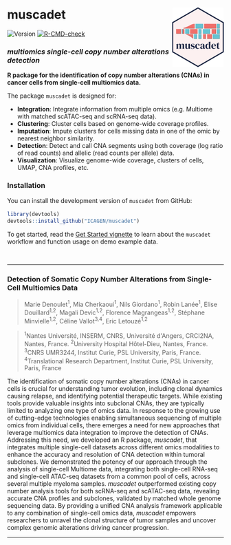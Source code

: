 

# muscadet <img src="man/figures/logo.png" align="right" height="139" alt="" />

<!-- badges: start -->

![Version](https://img.shields.io/github/v/release/ICAGEN/muscadet?label=version)
[![R-CMD-check](https://github.com/ICAGEN/muscadet/actions/workflows/R-CMD-check.yaml/badge.svg)](https://github.com/ICAGEN/muscadet/actions/workflows/R-CMD-check.yaml)

<!-- badges: end -->


### *multiomics single-cell copy number alterations detection*

**R package for the identification of copy number alterations (CNAs) in cancer cells from single-cell multiomics data.**

The package `muscadet` is designed for:

 * **Integration**: Integrate information from multiple omics (e.g. Multiome with matched scATAC-seq and scRNA-seq data).
 * **Clustering**: Cluster cells based on genome-wide coverage profiles.
 * **Imputation**: Impute clusters for cells missing data in one of the omic by nearest neighbor similarity.
 * **Detection**: Detect and call CNA segments using both coverage (log ratio of read counts) and allelic (read counts per allele) data.
 * **Visualization**: Visualize genome-wide coverage, clusters of cells, UMAP, CNA profiles, etc.
 
 

### Installation

You can install the development version of `muscadet` from GitHub:

```r
library(devtools)
devtools::install_github("ICAGEN/muscadet")
```

To get started, read the [Get Started vignette](https://icagen.github.io/muscadet/articles/muscadet.html) 
to learn about the `muscadet` workflow and function usage on demo example data.


<br>

***

### Detection of Somatic Copy Number Alterations from Single-Cell Multiomics Data

> Marie Denoulet<sup>1</sup>, Mia Cherkaoui<sup>1</sup>, Nils
Giordano<sup>1</sup>, Robin Lanée<sup>1</sup>, Elise Douillard<sup>1,2</sup>,
Magali Devic<sup>1,2</sup>, Florence Magrangeas<sup>1,2</sup>, Stéphane
Minvielle<sup>1,2</sup>, Céline Vallot<sup>3,4</sup>, Eric Letouzé<sup>1,2</sup>

> <sup>1</sup>Nantes Université, INSERM, CNRS, Université d'Angers, CRCI2NA,
Nantes, France. 
<sup>2</sup>University Hospital Hôtel-Dieu, Nantes, France.
<sup>3</sup>CNRS UMR3244, Institut Curie, PSL University, Paris, France.
<sup>4</sup>Translational Research Department, Institut Curie, PSL University,
Paris, France


The identification of somatic copy number alterations (CNAs) in cancer cells is
crucial for understanding tumor evolution, including clonal dynamics causing
relapse, and identifying potential therapeutic targets. While existing tools
provide valuable insights into subclonal CNAs, they are typically limited to
analyzing one type of omics data. In response to the growing use of cutting-edge
technologies enabling simultaneous sequencing of multiple omics from individual
cells, there emerges a need for new approaches that leverage multiomics data
integration to improve the detection of CNAs.
Addressing this need, we developed an R package, *muscadet*, that integrates
multiple single-cell datasets across different omics modalities to enhance the
accuracy and resolution of CNA detection within tumoral subclones. We
demonstrated the potency of our approach through the analysis of single-cell
Multiome data, integrating both single-cell RNA-seq and single-cell ATAC-seq
datasets from a common pool of cells, across several multiple myeloma samples.
*muscadet* outperformed existing copy number analysis tools for both scRNA-seq
and scATAC-seq data, revealing accurate CNA profiles and subclones, validated by
matched whole genome sequencing data.
By providing a unified CNA analysis framework applicable to any combination of
single-cell omics data, *muscadet* empowers researchers to unravel the clonal
structure of tumor samples and uncover complex genomic alterations driving
cancer progression.

***
